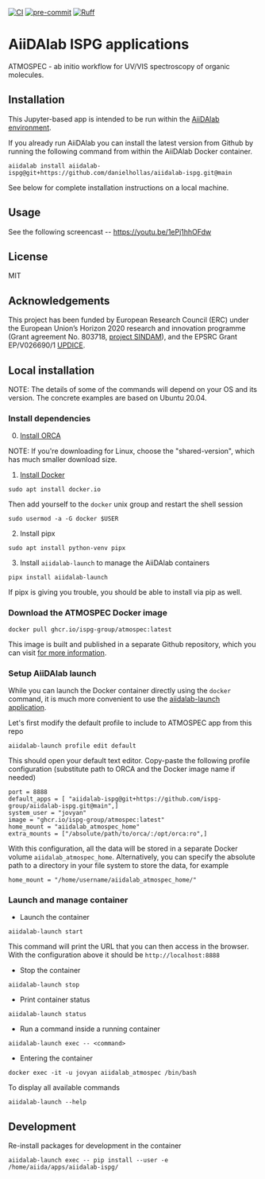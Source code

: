[![CI](https://github.com/ispg-group/aiidalab-ispg/workflows/CI/badge.svg?branch=main&event=push)](https://github.com/ispg-group/aiidalab-ispg/actions?query=workflow%3ACI)
[![pre-commit](https://img.shields.io/badge/pre--commit-enabled-brightgreen?logo=pre-commit)](https://github.com/pre-commit/pre-commit)
[![Ruff](https://img.shields.io/endpoint?url=https://raw.githubusercontent.com/astral-sh/ruff/main/assets/badge/v2.json)](https://github.com/astral-sh/ruff)

# AiiDAlab ISPG applications

ATMOSPEC - ab initio workflow for UV/VIS spectroscopy of organic molecules.

## Installation

This Jupyter-based app is intended to be run within the [AiiDAlab environment](https://www.materialscloud.org/aiidalab).

If you already run AiiDAlab you can install the latest version from Github
by running the following command from within the AiiDAlab Docker container.
```
aiidalab install aiidalab-ispg@git+https://github.com/danielhollas/aiidalab-ispg.git@main
```

See below for complete installation instructions on a local machine.

## Usage

See the following screencast -- https://youtu.be/1ePj1hhOFdw

## License

MIT

## Acknowledgements

This project has been funded by European Research Council (ERC) under the European Union’s Horizon 2020 research and innovation programme (Grant agreement No. 803718, [project SINDAM](https://cordis.europa.eu/project/id/803718)), and the EPSRC Grant EP/V026690/1 [UPDICE](https://updiceproject.com).

## Local installation

NOTE: The details of some of the commands will depend on your
OS and its version. The concrete examples are based on Ubuntu 20.04.

### Install dependencies
0. [Install ORCA](https://www.orcasoftware.de/tutorials_orca/first_steps/install.html)

NOTE: If you're downloading for Linux, choose the "shared-version", which has much smaller download size.

1. [Install Docker](https://docs.docker.com/engine/install/#server)

```console
sudo apt install docker.io
```

Then add yourself to the `docker` unix group and restart the shell session

```console
sudo usermod -a -G docker $USER
```

2. Install pipx

```console
sudo apt install python-venv pipx
```

3. Install `aiidalab-launch` to manage the AiiDAlab containers

```console
pipx install aiidalab-launch
```

If pipx is giving you trouble, you should be able to install via pip as well.


### Download the ATMOSPEC Docker image

```console
docker pull ghcr.io/ispg-group/atmospec:latest
```

This image is built and published in a separate Github repository,
which you can visit [for more information](https://github.com/ispg-group/aiidalab-ispg-docker-stack#readme).


### Setup AiiDAlab launch

While you can launch the Docker container directly using the `docker` command,
it is much more convenient to use the [aiidalab-launch application](https://github.com/aiidalab/aiidalab-launch).

Let's first modify the default profile to include to ATMOSPEC app from this repo

```console
aiidalab-launch profile edit default
```

This should open your default text editor.
Copy-paste the following profile configuration (substitute path to ORCA and the Docker image name if needed)
```
port = 8888
default_apps = [ "aiidalab-ispg@git+https://github.com/ispg-group/aiidalab-ispg.git@main",]
system_user = "jovyan"
image = "ghcr.io/ispg-group/atmospec:latest"
home_mount = "aiidalab_atmospec_home"
extra_mounts = ["/absolute/path/to/orca/:/opt/orca:ro",]
```

With this configuration, all the data will be stored in a separate Docker volume `aiidalab_atmospec_home`.
Alternatively, you can specify the absolute path to a directory in your file system to store the data, for example

```
home_mount = "/home/username/aiidalab_atmospec_home/"
```

### Launch and manage container

 - Launch the container

```console
aiidalab-launch start
```

This command will print the URL that you can then access in the browser.
With the configuration above it should be `http://localhost:8888`

 - Stop the container

```console
aiidalab-launch stop
```

 - Print container status

```console
aiidalab-launch status
```

 - Run a command inside a running container

```console
aiidalab-launch exec -- <command>
```

 - Entering the container

```console
docker exec -it -u jovyan aiidalab_atmospec /bin/bash
```

To display all available commands

```console
aiidalab-launch --help
```

## Development

Re-install packages for development in the container
```console
aiidalab-launch exec -- pip install --user -e /home/aiida/apps/aiidalab-ispg/
```
